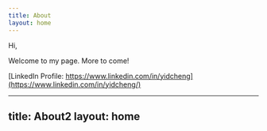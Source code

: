 ```yaml
---
title: About
layout: home
---
```


Hi,

Welcome to my page. More to come!

[LinkedIn Profile: https://www.linkedin.com/in/yidcheng](https://www.linkedin.com/in/yidcheng/)


---
title: About2
layout: home
---